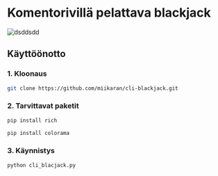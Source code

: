 # Komentorivillä pelattava blackjack
![dsddsdd](https://github.com/miikaran/cli-blackjack/assets/88707539/4e42e3fe-16e6-4dda-b7ca-ff27bf7a1ced)

## Käyttöönotto
  ### 1. Kloonaus
  ```sh
  git clone https://github.com/miikaran/cli-blackjack.git
  ```
  ### 2. Tarvittavat paketit
   ```sh
   pip install rich
   ```
   ```sh
   pip install colorama
   ```
  ### 3. Käynnistys
   ```sh
   python cli_blacjack.py
   ```
